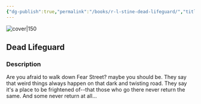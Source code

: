 ```yaml
---
{"dg-publish":true,"permalink":"/books/r-l-stine-dead-lifeguard/","title":"\"Dead Lifeguard\"","tags":["horror","thriller","childrens"]}
---
```




![cover|150](http://books.google.com/books/content?id=qrsoEPi9wQ4C&printsec=frontcover&img=1&zoom=1&edge=curl&source=gbs_api)

## Dead Lifeguard

### Description

Are you afraid to walk down Fear Street? maybe you should be. They say that weird things always happen on that dark and twisting road. They say it's a place to be frightened of--that those who go there never return the same. And some never return at all...
```
